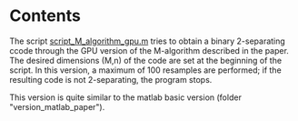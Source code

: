 # Contents

The script [script_M_algorithm_gpu.m](./script_M_algorithm_gpu.m) tries to obtain a binary 2-separating
ccode through the GPU version of the M-algorithm described in the paper. The
desired dimensions (M,n) of the code are set at the beginning of the script. 
In this version, a maximum of 100 resamples are performed; if the resulting
 code is not 2-separating, the program stops.

This version is quite similar to the matlab basic version (folder "version_matlab_paper").
